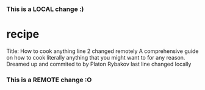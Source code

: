 ### This is a LOCAL change :)
# recipe
Title: How to cook anything line 2 changed remotely
A comprehensive guide on how to cook literally anything that you might want to for any reason.
Dreamed up and commited to by Platon Rybakov
last line changed locally
### This is a REMOTE change :O